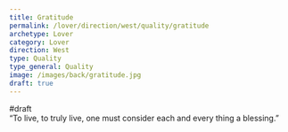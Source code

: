 ```yaml
---
title: Gratitude
permalink: /lover/direction/west/quality/gratitude
archetype: Lover
category: Lover
direction: West
type: Quality
type_general: Quality
image: /images/back/gratitude.jpg
draft: true
---
```

#draft  
“To live, to truly live, one must consider each and every thing a blessing.”   

